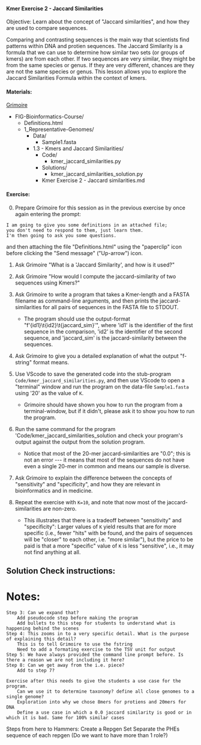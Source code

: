 #### Kmer Exercise 2 - Jaccard Similarities

Objective: Learn about the concept of "Jaccard similarities", and how they are used to compare sequences.

Comparing and contrasting sequences is the main way that scientists find patterns within DNA and protien sequences. The Jaccard Similarity is a formula that we can use to determine how similar two sets (or groups of kmers) are from each other. If two sequences are very similar, they might be from the same species or genus. If they are very different, chances are they are not the same species or genus. This lesson allows you to explore the Jaccard Similarities Formula within the context of kmers.

#### Materials: 

[Grimoire](https://chat.openai.com/g/g-n7Rs0IK86-grimoire)

* FIG-Bioinformatics-Course/
    * Definitions.html
    * 1_Representative-Genomes/
        * Data/
            * Sample1.fasta
        * 1.3 - Kmers and Jaccard Similarities/
            * Code/
                * kmer_jaccard_similarities.py
            * Solutions/
                * kmer_jaccard_similarities_solution.py
            * Kmer Exercise 2 - Jaccard similarities.md

#### Exercise:

0. Prepare Grimoire for this session as in the previous exercise by once again entering the prompt:

```
I am going to give you some definitions in an attached file;
you don't need to respond to them, just learn them.
I'm then going to ask you some questions.
```

and then attaching the file "Definitions.html" using the "paperclip" icon before clicking the "Send message" ("Up-arrow") icon.

1. Ask Grimoire "What is a 'Jaccard Similarity', and how is it used?"

2. Ask Grimoire "How would I compute the jaccard-similarity of two sequences using Kmers?"

3. Ask Grimoire to write a program that takes a Kmer-length and a FASTA filename as command-line arguments, and then prints the jaccard-similarities for all pairs of sequences in the FASTA file to STDOUT.
    * The program should use the output-format "f'{id1}\t{id2}\t{jaccard_sim}'", where 'id1' is the identifier of the first sequence in the comparison, 'id2' is the identifier of the second sequence, and 'jaccard_sim' is the jaccard-similarity between the sequences.

4. Ask Grimoire to give you a detailed explanation of what the output "f-string" format means.

5. Use VScode to save the generated code into the stub-program `Code/kmer_jaccard_similarities.py`, and then use VScode to open a "terminal" window and run the program on the data-file `Sample1.fasta` using '20' as the value of `K`.
    * Grimoire should have shown you how to run the program from a terminal-window, but if it didn't, please ask it to show you how to run the program.

6. Run the same command for the program 'Code/kmer_jaccard_similarities_solution and check your program's output against the output from the solution program.
    * Notice that most of the 20-mer jaccard-similarities are "0.0"; this is not an error --- it means that most of the sequences do not have even a single 20-mer in common and means our sample is diverse.

7. Ask Grimoire to explain the difference between the concepts of "sensitivity" and "specificity", and how they are relevant in bioinformatics and in medicine.


8. Repeat the exercise with `K=10`, and note that now most of the jaccard-similarities are non-zero.
    * This illustrates that there is a tradeoff between "sensitivity" and "specificity": Larger values of `K` yield results that are for more specific (i.e., fewer "hits" with be found, and the pairs of sequences will be "closer" to each other, i.e. "more similar"), but the price to be paid is that a more "specific" value of `K` is less "sensitive", i.e., it may not find anything at all.

## Solution Check instructions:


# Notes:
    Step 3: Can we expand that?
        Add pseudocode step before making the program
        Add bullets to this step for students to understand what is happening behind the scenes
    Step 4: This zooms in to a very specific detail. What is the purpose of explaining this detail?
        This is to tell Grimoire to use the fstring
        Need to add a formating exercise to the TSV unit for output
    Step 5: We have always provided the command line prompt before. Is there a reason we are not including it here?
    Step 8: Can we get away from the i.e. piece? 
        Add to step 7?
        
    Exercise after this needs to give the students a use case for the program. 
        Can we use it to determine taxonomy? define all close genomes to a single genome?
        Exploration into why we chose 8mers for protiens and 20mers for DNA
        Define a use case in which a 0.0 jaccard similarity is good or in which it is bad. Same for 100% similar cases

Steps from here to Hammers:
    Create a Repgen Set
    Separate the PHEs sequence of each repgen (Do we want to have more than 1 role?)
    
     
